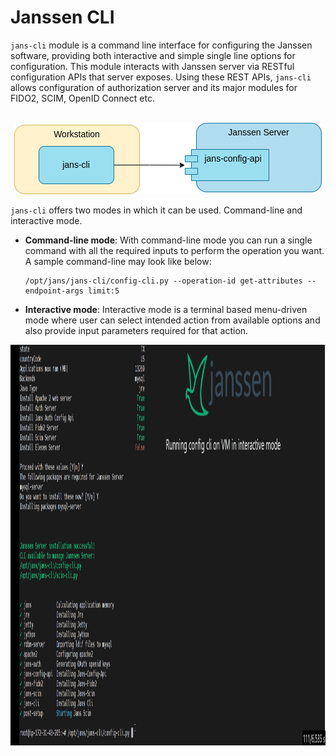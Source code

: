 # Janssen CLI

`jans-cli` module is a command line interface for configuring the Janssen software, providing both interactive and simple single line options for configuration. This module interacts with Janssen server via RESTful configuration APIs that server exposes. Using these REST APIs, `jans-cli` allows configuration of authorization server and its major modules for FIDO2, SCIM, OpenID Connect etc. 
</br>
</br>

<p align="center">
 <img src="../../img/image-using-jans-cli-comp-04222022.png">
</p>

`jans-cli` offers two modes in which it can be used. Command-line and interactive mode. 

- **Command-line mode**: With command-line mode you can run a single command with all the required inputs to perform the operation you want. A sample command-line may look like below:

  ```
  /opt/jans/jans-cli/config-cli.py --operation-id get-attributes --endpoint-args limit:5
  ```

- **Interactive mode**: Interactive mode is a terminal based menu-driven mode where user can select intended action from available options and also provide input parameters required for that action.

<p align="center">
  <img src="../../img/gif-jans-cli-interactive-mode-04232022.gif" width="850" height="641" />
</p>
